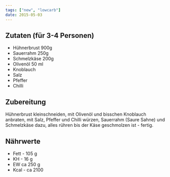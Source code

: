 ```yaml
---
tags: ["new", "lowcarb"]
date: 2015-05-03
---
```


## Zutaten (für 3-4 Personen)
- Hühnerbrust 900g
- Sauerrahm 250g
- Schmelzkäse 200g
- Olivenöl 50 ml
- Knoblauch
- Salz
- Pfeffer
- Chilli

## Zubereitung
Hühnerbrust kleinschneiden, mit Olivenöl und bisschen Knoblauch anbraten, mit Salz, Pfeffer und Chilli würzen, Sauerrahm (Saure Sahne) und Schmelzkäse dazu, alles rühren bis der Käse geschmolzen ist - fertig.

## Nährwerte
- Fett - 105 g
- KH - 16 g
- EW ca 250 g
- Kcal - ca 2100
